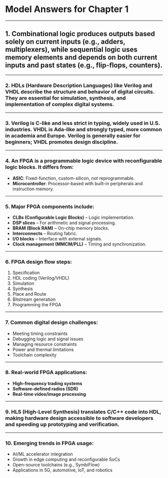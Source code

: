 # Model Answers for Chapter 1
---

## 1. **Combinational logic** produces outputs based solely on current inputs (e.g., adders, multiplexers), while **sequential logic** uses memory elements and depends on both current inputs and past states (e.g., flip-flops, counters).
---
### 2. **HDLs (Hardware Description Languages)** like Verilog and VHDL describe the structure and behavior of digital circuits. They are essential for simulation, synthesis, and implementation of complex digital systems.
---
### 3. **Verilog** is C-like and less strict in typing, widely used in U.S. industries. **VHDL** is Ada-like and strongly typed, more common in academia and Europe. Verilog is generally easier for beginners; VHDL promotes design discipline.
---
### 4. An **FPGA** is a programmable logic device with reconfigurable logic blocks. It differs from:

   * **ASIC**: Fixed-function, custom-silicon, not reprogrammable.
   * **Microcontroller**: Processor-based with built-in peripherals and instruction memory.
---
### 5. Major FPGA components include:

   * **CLBs (Configurable Logic Blocks)** – Logic implementation.
   * **DSP slices** – For arithmetic and signal processing.
   * **BRAM (Block RAM)** – On-chip memory blocks.
   * **Interconnects** – Routing fabric.
   * **I/O blocks** – Interface with external signals.
   * **Clock management (MMCM/PLL)** – Timing and synchronization.
---
### 6. FPGA design flow steps:

   1. Specification
   2. HDL coding (Verilog/VHDL)
   3. Simulation
   4. Synthesis
   5. Place and Route
   6. Bitstream generation
   7. Programming the FPGA
---
### 7. Common digital design challenges:

   * Meeting timing constraints
   * Debugging logic and signal issues
   * Managing resource constraints
   * Power and thermal limitations
   * Toolchain complexity
---
### 8. Real-world FPGA applications:

   * **High-frequency trading systems**
   * **Software-defined radios (SDR)**
   * **Real-time video/image processing**
---
### 9. **HLS (High-Level Synthesis)** translates C/C++ code into HDL, making hardware design accessible to software developers and speeding up prototyping and verification.
---
### 10. Emerging trends in FPGA usage:

* AI/ML accelerator integration
* Growth in edge computing and reconfigurable SoCs
* Open-source toolchains (e.g., SymbiFlow)
* Applications in 5G, automotive, IoT, and robotics

